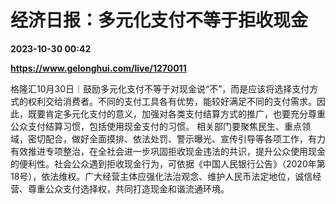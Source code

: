 # 经济日报：多元化支付不等于拒收现金

**2023-10-30 00:42**

**https://www.gelonghui.com/live/1270011**

格隆汇10月30日｜鼓励多元化支付不等于对现金说“不”，而是应该将选择支付方式的权利交给消费者。不同的支付工具各有优势，能较好满足不同的支付需求。因此，既要肯定多元化支付的意义，加强对各类支付结算方式的推广，也要充分尊重公众支付结算习惯，包括使用现金支付的习惯。 相关部门要聚焦民生、重点领域，密切配合，做好全面摸排、依法处罚、警示曝光、宣传引导等各项工作，有力有效推进专项整治，在全社会进一步巩固拒收现金违法的共识，提升公众使用现金的便利性。社会公众遇到拒收现金行为，可依据《中国人民银行公告》（2020年第18号），依法维权。广大经营主体应强化法治观念、维护人民币法定地位，诚信经营、尊重公众支付选择权，共同打造现金和谐流通环境。